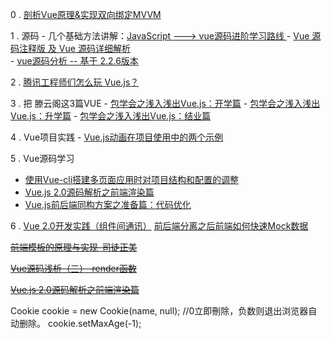  0 . [剖析Vue原理&实现双向绑定MVVM](https://segmentfault.com/a/1190000006599500)
 
 
 1 . 源码
    - 几个基础方法讲解：[JavaScript ---> vue源码进阶学习路线 ](https://github.com/monkeyWangs/vueStudy)
    - [Vue 源码注释版 及 Vue 源码详细解析 ](https://github.com/Ma63d/vue-analysis)        
    - [vue源码分析 -- 基于 2.2.6版本 ](https://github.com/liutao/vue2.0-source)         
 
 
 2 . [腾讯工程师们怎么玩 Vue.js？](https://www.qcloud.com/community/article/348215)
 
 3 . 把 滕云阁这3篇VUE
    - [包学会之浅入浅出Vue.js：开学篇](https://www.qcloud.com/community/article/430630001490779316)
    - [包学会之浅入浅出Vue.js：升学篇](https://www.qcloud.com/community/article/437519001490856733?fromSource=gwzcw.60063.60063.60063)
    - [包学会之浅入浅出Vue.js：结业篇](https://www.qcloud.com/community/article/560608001490929432?fromSource=gwzcw.60073.60073.60073)
  
 4 . Vue项目实践
    - [Vue.js动画在项目使用中的两个示例](https://www.qcloud.com/community/article/627271001491017116)
    
 5 . Vue源码学习
   - [使用Vue-cli搭建多页面应用时对项目结构和配置的调整](http://www.jianshu.com/p/0a30aca71b16)
   - [Vue.js 2.0源码解析之前端渲染篇](https://www.qcloud.com/community/article/914746001486266056)
   - [Vue.js前后端同构方案之准备篇：代码优化](https://www.qcloud.com/community/article/608654)

 6 . [Vue 2.0开发实践（组件间通讯）](https://github.com/webplus/blog/issues/10)
   [前后端分离之后前端如何快速Mock数据](https://github.com/webplus/blog/issues/2)


~~[前端模板的原理与实现-司徒正美](https://segmentfault.com/a/1190000006990480)~~ 

~~[Vue源码浅析（三）-render函数](http://blog.cgsdream.org/2016/11/23/vue-source-analysis-3/)~~ 

~~[Vue.js 2.0源码解析之前端渲染篇](https://cloud.tencent.com/community/article/914746001486266056)~~



Cookie cookie = new Cookie(name, null);
 //0立即刪除，负数则退出浏览器自动删除。
cookie.setMaxAge(-1);